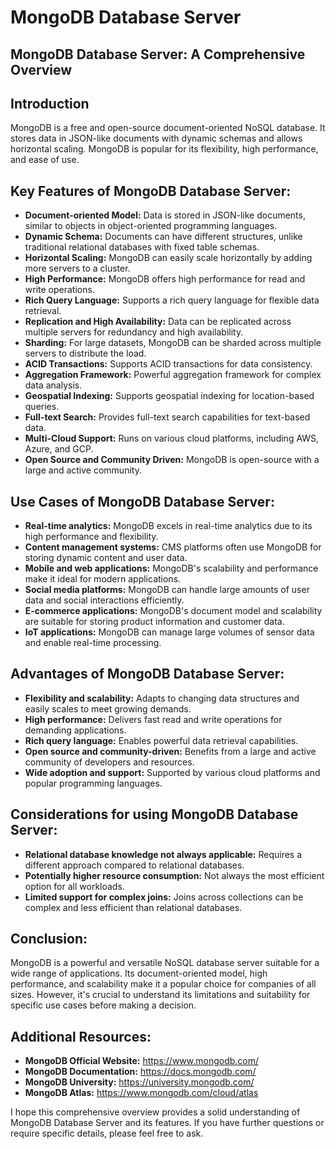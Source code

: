 # MongoDB Database Server
## MongoDB Database Server: A Comprehensive Overview

## Introduction
MongoDB is a free and open-source document-oriented NoSQL database. It stores data in JSON-like documents with dynamic schemas and allows horizontal scaling. MongoDB is popular for its flexibility, high performance, and ease of use.

## Key Features of MongoDB Database Server:
* **Document-oriented Model:** Data is stored in JSON-like documents, similar to objects in object-oriented programming languages. 
* **Dynamic Schema:** Documents can have different structures, unlike traditional relational databases with fixed table schemas.
* **Horizontal Scaling:** MongoDB can easily scale horizontally by adding more servers to a cluster.
* **High Performance:** MongoDB offers high performance for read and write operations.
* **Rich Query Language:** Supports a rich query language for flexible data retrieval.
* **Replication and High Availability:** Data can be replicated across multiple servers for redundancy and high availability.
* **Sharding:** For large datasets, MongoDB can be sharded across multiple servers to distribute the load.
* **ACID Transactions:** Supports ACID transactions for data consistency.
* **Aggregation Framework:** Powerful aggregation framework for complex data analysis.
* **Geospatial Indexing:** Supports geospatial indexing for location-based queries.
* **Full-text Search:** Provides full-text search capabilities for text-based data.
* **Multi-Cloud Support:** Runs on various cloud platforms, including AWS, Azure, and GCP.
* **Open Source and Community Driven:** MongoDB is open-source with a large and active community.

## Use Cases of MongoDB Database Server:
* **Real-time analytics:** MongoDB excels in real-time analytics due to its high performance and flexibility.
* **Content management systems:** CMS platforms often use MongoDB for storing dynamic content and user data.
* **Mobile and web applications:** MongoDB's scalability and performance make it ideal for modern applications.
* **Social media platforms:** MongoDB can handle large amounts of user data and social interactions efficiently.
* **E-commerce applications:** MongoDB's document model and scalability are suitable for storing product information and customer data.
* **IoT applications:** MongoDB can manage large volumes of sensor data and enable real-time processing.

## Advantages of MongoDB Database Server:
* **Flexibility and scalability:** Adapts to changing data structures and easily scales to meet growing demands.
* **High performance:** Delivers fast read and write operations for demanding applications.
* **Rich query language:** Enables powerful data retrieval capabilities.
* **Open source and community-driven:** Benefits from a large and active community of developers and resources.
* **Wide adoption and support:** Supported by various cloud platforms and popular programming languages.

## Considerations for using MongoDB Database Server:
* **Relational database knowledge not always applicable:** Requires a different approach compared to relational databases.
* **Potentially higher resource consumption:** Not always the most efficient option for all workloads.
* **Limited support for complex joins:** Joins across collections can be complex and less efficient than relational databases. 

## Conclusion:
MongoDB is a powerful and versatile NoSQL database server suitable for a wide range of applications. Its document-oriented model, high performance, and scalability make it a popular choice for companies of all sizes. However, it's crucial to understand its limitations and suitability for specific use cases before making a decision. 

## Additional Resources:
* **MongoDB Official Website:** https://www.mongodb.com/
* **MongoDB Documentation:** https://docs.mongodb.com/
* **MongoDB University:** https://university.mongodb.com/
* **MongoDB Atlas:** https://www.mongodb.com/cloud/atlas

I hope this comprehensive overview provides a solid understanding of MongoDB Database Server and its features. If you have further questions or require specific details, please feel free to ask.
